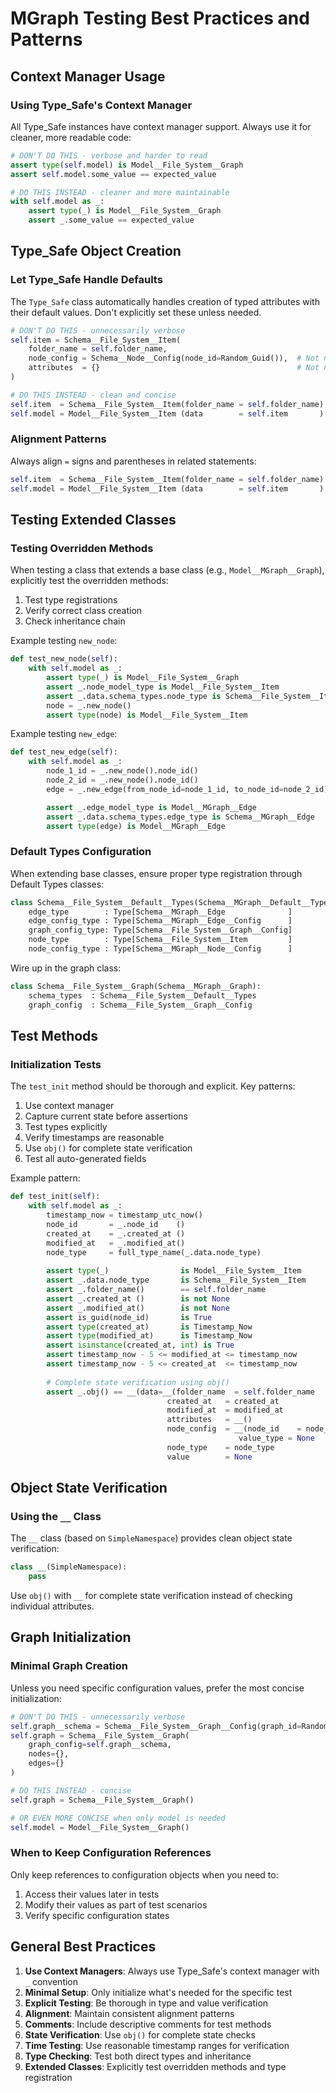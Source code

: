 # MGraph Testing Best Practices and Patterns

## Context Manager Usage

### Using Type_Safe's Context Manager

All Type_Safe instances have context manager support. Always use it for cleaner, more readable code:

```python
# DON'T DO THIS - verbose and harder to read
assert type(self.model) is Model__File_System__Graph
assert self.model.some_value == expected_value

# DO THIS INSTEAD - cleaner and more maintainable
with self.model as _:
    assert type(_) is Model__File_System__Graph
    assert _.some_value == expected_value
```

## Type_Safe Object Creation

### Let Type_Safe Handle Defaults

The `Type_Safe` class automatically handles creation of typed attributes with their default values. Don't explicitly set these unless needed.

```python
# DON'T DO THIS - unnecessarily verbose
self.item = Schema__File_System__Item(
    folder_name = self.folder_name,
    node_config = Schema__Node__Config(node_id=Random_Guid()),  # Not needed
    attributes  = {}                                            # Not needed
)

# DO THIS INSTEAD - clean and concise
self.item  = Schema__File_System__Item(folder_name = self.folder_name)
self.model = Model__File_System__Item (data        = self.item       )
```

### Alignment Patterns

Always align `=` signs and parentheses in related statements:

```python
self.item  = Schema__File_System__Item(folder_name = self.folder_name)
self.model = Model__File_System__Item (data        = self.item       )
```

## Testing Extended Classes

### Testing Overridden Methods

When testing a class that extends a base class (e.g., `Model__MGraph__Graph`), explicitly test the overridden methods:

1. Test type registrations
2. Verify correct class creation
3. Check inheritance chain

Example testing `new_node`:

```python
def test_new_node(self):
    with self.model as _:
        assert type(_) is Model__File_System__Graph
        assert _.node_model_type is Model__File_System__Item
        assert _.data.schema_types.node_type is Schema__File_System__Item
        node = _.new_node()
        assert type(node) is Model__File_System__Item
```

Example testing `new_edge`:

```python
def test_new_edge(self):
    with self.model as _:
        node_1_id = _.new_node().node_id()
        node_2_id = _.new_node().node_id()
        edge = _.new_edge(from_node_id=node_1_id, to_node_id=node_2_id)

        assert _.edge_model_type is Model__MGraph__Edge
        assert _.data.schema_types.edge_type is Schema__MGraph__Edge
        assert type(edge) is Model__MGraph__Edge
```

### Default Types Configuration

When extending base classes, ensure proper type registration through Default Types classes:

```python
class Schema__File_System__Default__Types(Schema__MGraph__Default__Types):
    edge_type        : Type[Schema__MGraph__Edge              ]
    edge_config_type : Type[Schema__MGraph__Edge__Config      ]
    graph_config_type: Type[Schema__File_System__Graph__Config]
    node_type        : Type[Schema__File_System__Item         ]
    node_config_type : Type[Schema__MGraph__Node__Config      ]
```

Wire up in the graph class:
```python
class Schema__File_System__Graph(Schema__MGraph__Graph):
    schema_types  : Schema__File_System__Default__Types
    graph_config  : Schema__File_System__Graph__Config
```

## Test Methods

### Initialization Tests

The `test_init` method should be thorough and explicit. Key patterns:

1. Use context manager
2. Capture current state before assertions
3. Test types explicitly
4. Verify timestamps are reasonable
5. Use `obj()` for complete state verification
6. Test all auto-generated fields

Example pattern:
```python
def test_init(self):                                                              # Tests basic initialization
    with self.model as _:
        timestamp_now = timestamp_utc_now()
        node_id       = _.node_id    ()
        created_at    = _.created_at ()
        modified_at   = _.modified_at()
        node_type     = full_type_name(_.data.node_type)
        
        assert type(_)                is Model__File_System__Item
        assert _.data.node_type       is Schema__File_System__Item
        assert _.folder_name()        == self.folder_name
        assert _.created_at ()        is not None
        assert _.modified_at()        is not None
        assert is_guid(node_id)       is True
        assert type(created_at)       is Timestamp_Now
        assert type(modified_at)      is Timestamp_Now
        assert isinstance(created_at, int) is True
        assert timestamp_now - 5 <= modified_at <= timestamp_now
        assert timestamp_now - 5 <= created_at  <= timestamp_now
        
        # Complete state verification using obj()
        assert _.obj() == __(data=__(folder_name  = self.folder_name       ,
                                   created_at   = created_at              ,
                                   modified_at  = modified_at             ,
                                   attributes   = __()                    ,
                                   node_config  = __(node_id    = node_id,
                                                   value_type = None    ),
                                   node_type    = node_type              ,
                                   value        = None                   ))
```

## Object State Verification

### Using the `__` Class

The `__` class (based on `SimpleNamespace`) provides clean object state verification:

```python
class __(SimpleNamespace):
    pass
```

Use `obj()` with `__` for complete state verification instead of checking individual attributes.

## Graph Initialization

### Minimal Graph Creation

Unless you need specific configuration values, prefer the most concise initialization:

```python
# DON'T DO THIS - unnecessarily verbose
self.graph__schema = Schema__File_System__Graph__Config(graph_id=Random_Guid())
self.graph = Schema__File_System__Graph(
    graph_config=self.graph__schema,
    nodes={},
    edges={}
)

# DO THIS INSTEAD - concise
self.graph = Schema__File_System__Graph()

# OR EVEN MORE CONCISE when only model is needed
self.model = Model__File_System__Graph()
```

### When to Keep Configuration References

Only keep references to configuration objects when you need to:
1. Access their values later in tests
2. Modify their values as part of test scenarios
3. Verify specific configuration states

## General Best Practices

1. **Use Context Managers**: Always use Type_Safe's context manager with `_` convention
2. **Minimal Setup**: Only initialize what's needed for the specific test
3. **Explicit Testing**: Be thorough in type and value verification
4. **Alignment**: Maintain consistent alignment patterns
5. **Comments**: Include descriptive comments for test methods
6. **State Verification**: Use `obj()` for complete state checks
7. **Time Testing**: Use reasonable timestamp ranges for verification
8. **Type Checking**: Test both direct types and inheritance
9. **Extended Classes**: Explicitly test overridden methods and type registration